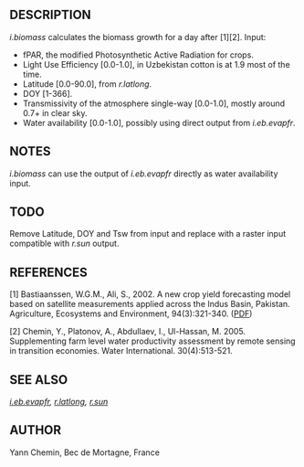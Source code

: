 

## DESCRIPTION

*i.biomass* calculates the biomass growth for a day after [1][2].
Input:

* fPAR, the modified Photosynthetic Active Radiation for crops.
* Light Use Efficiency [0.0-1.0], in Uzbekistan cotton is at 1.9 most of the time.
* Latitude [0.0-90.0], from *r.latlong*.
* DOY [1-366].
* Transmissivity of the atmosphere single-way [0.0-1.0], mostly around 0.7+ in clear sky.
* Water availability [0.0-1.0], possibly using direct output from *i.eb.evapfr*.


## NOTES

*i.biomass* can use the output of *i.eb.evapfr* directly
as water availability input.

## TODO

Remove Latitude, DOY and Tsw from input and replace with a raster
input compatible with *r.sun* output.

## REFERENCES

[1] Bastiaanssen, W.G.M., Ali, S., 2002. A new crop yield
forecasting model based on satellite measurements applied across the
Indus Basin, Pakistan. Agriculture, Ecosystems and Environment,
94(3):321-340. ([PDF](https://edepot.wur.nl/206553))

[2] Chemin, Y., Platonov, A., Abdullaev, I., Ul-Hassan, M. 2005.
Supplementing farm level water productivity assessment by remote
sensing in transition economies. Water International. 30(4):513-521.

## SEE ALSO

*[i.eb.evapfr](i.eb.evapfr.html),
[r.latlong](r.latlong.html),
[r.sun](r.sun.html)*

## AUTHOR

Yann Chemin, Bec de Mortagne, France
